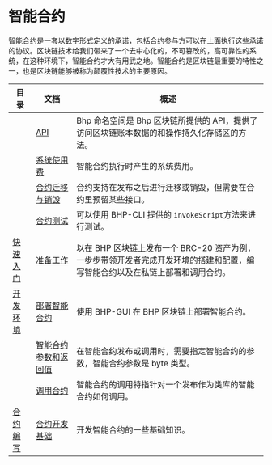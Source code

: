 # 智能合约

智能合约是一套以数字形式定义的承诺，包括合约参与方可以在上面执行这些承诺的协议。区块链技术给我们带来了一个去中心化的，不可篡改的，高可靠性的系统，在这种环境下，智能合约才大有用武之地。智能合约是区块链最重要的特性之一，也是区块链能够被称为颠覆性技术的主要原因。

| 目录                                                         | 文档                                                         | 概述                                                         |
| ------------------------------------------------------------ | ------------------------------------------------------------ | ------------------------------------------------------------ |
|                                                              | [API](https://github.com/BhpAlpha/docs/blob/master/smartcontract/api.md) | Bhp 命名空间是 Bhp 区块链所提供的 API，提供了访问区块链账本数据的和操作持久化存储区的方法。 |
|                                                              | [系统使用费](https://github.com/BhpAlpha/docs/blob/master/smartcontract/fees.md) | 智能合约执行时产生的系统费用。                               |
|                                                              | [合约迁移与销毁](https://github.com/BhpAlpha/docs/blob/master/smartcontract/migrate.md) | 合约支持在发布之后进行迁移或销毁，但需要在合约里预留某些接口。 |
|                                                              | [合约测试](https://github.com/BhpAlpha/docs/blob/master/smartcontract/test.md) | 可以使用 BHP-CLI 提供的 `invokeScript`方法来进行测试。       |
| [快速入门](https://github.com/BhpAlpha/docs/tree/master/smartcontract/start) | [准备工作](https://github.com/BhpAlpha/docs/blob/master/smartcontract/start/preparation.md) | 以在 BHP 区块链上发布一个 BRC-20 资产为例，一步步带领开发者完成开发环境的搭建和配置，编写智能合约以及在私链上部署和调用合约。 |
| [开发环境](https://github.com/BhpAlpha/docs/tree/master/smartcontract/deploy) | [部署智能合约](https://github.com/BhpAlpha/docs/blob/master/smartcontract/deploy/deploy.md) | 使用 BHP-GUI 在 BHP 区块链上部署智能合约。                   |
|                                                              | [智能合约参数和返回值](https://github.com/BhpAlpha/docs/blob/master/smartcontract/deploy/Parameter.md) | 在智能合约发布或调用时，需要指定智能合约的参数，智能合约参数是 byte 类型。 |
|                                                              | [调用合约](https://github.com/BhpAlpha/docs/blob/master/smartcontract/deploy/call.md) | 智能合约的调用特指针对一个发布作为类库的智能合约如何调用。   |
| [合约编写](https://github.com/BhpAlpha/docs/tree/master/smartcontract/write) | [合约开发基础](https://github.com/BhpAlpha/docs/blob/master/smartcontract/write/basics.md) | 开发智能合约的一些基础知识。                                 |

